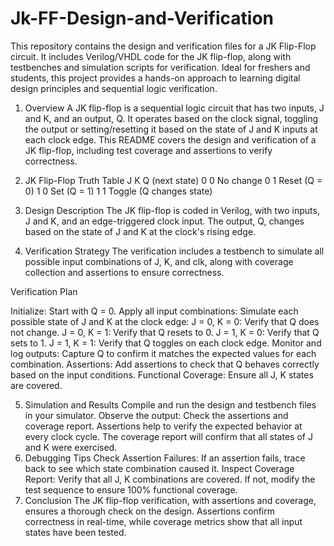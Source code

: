 # Jk-FF-Design-and-Verification
This repository contains the design and verification files for a JK Flip-Flop circuit. It includes Verilog/VHDL code for the JK flip-flop, along with testbenches and simulation scripts for verification. Ideal for freshers and students, this project provides a hands-on approach to learning digital design principles and sequential logic verification.

1. Overview
A JK flip-flop is a sequential logic circuit that has two inputs, J and K, and an output, Q. It operates based on the clock signal, toggling the output or setting/resetting it based on the state of J and K inputs at each clock edge. This README covers the design and verification of a JK flip-flop, including test coverage and assertions to verify correctness.

2. JK Flip-Flop Truth Table
J	K	Q (next state)
0	0	No change
0	1	Reset (Q = 0)
1	0	Set (Q = 1)
1	1	Toggle (Q changes state)

    
4. Design Description
The JK flip-flop is coded in Verilog, with two inputs, J and K, and an edge-triggered clock input. The output, Q, changes based on the state of J and K at the clock's rising edge.

5. Verification Strategy
The verification includes a testbench to simulate all possible input combinations of J, K, and clk, along with coverage collection and assertions to ensure correctness.

Verification Plan

Initialize: Start with Q = 0.
Apply all input combinations: Simulate each possible state of J and K at the clock edge:
J = 0, K = 0: Verify that Q does not change.
J = 0, K = 1: Verify that Q resets to 0.
J = 1, K = 0: Verify that Q sets to 1.
J = 1, K = 1: Verify that Q toggles on each clock edge.
Monitor and log outputs: Capture Q to confirm it matches the expected values for each combination.
Assertions: Add assertions to check that Q behaves correctly based on the input conditions.
Functional Coverage: Ensure all J, K states are covered.


5. Simulation and Results
Compile and run the design and testbench files in your simulator.
Observe the output: Check the assertions and coverage report.
Assertions help to verify the expected behavior at every clock cycle.
The coverage report will confirm that all states of J and K were exercised.
6. Debugging Tips
Check Assertion Failures: If an assertion fails, trace back to see which state combination caused it.
Inspect Coverage Report: Verify that all J, K combinations are covered. If not, modify the test sequence to ensure 100% functional coverage.
7. Conclusion
The JK flip-flop verification, with assertions and coverage, ensures a thorough check on the design. Assertions confirm correctness in real-time, while coverage metrics show that all input states have been tested.
